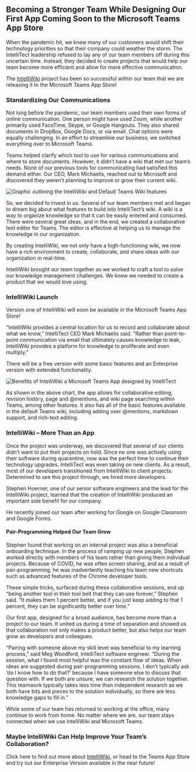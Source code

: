 

## Becoming a Stronger Team While Designing Our First App Coming Soon to the Microsoft Teams App Store

When the pandemic hit, we knew many of our customers would shift their technology priorities so that their company could weather the storm. The IntelliTect leadership refused to lay any of our team members off during this uncertain time. Instead, they decided to create projects that would help our team become more efficient and allow for more effective communication.

The [IntelliWiki](/intelliwiki/) project has been so successful within our team that we are releasing it to the Microsoft Teams App Store!

### Standardizing Our Communications

Not long before the pandemic, our team members used their own forms of online communication. One person might have used Zoom, while another primarily used FaceTime, Skype, or Google Hangouts. They also shared documents in DropBox, Google Docs, or via email. Chat options were equally challenging. In an effort to streamline our business, we switched everything over to Microsoft Teams.

Teams helped clarify which tool to use for various communications and where to store documents. However, it didn’t have a wiki that met our team’s needs. None of our previous tools for communicating had satisfied this demand either. Our CEO, Mark Michaelis, reached out to Microsoft and discovered they weren’t planning to improve or grow their current wiki.

![Graphic outlining the IntelliWiki and Default Teams Wiki features](https://intellitect.com/wp-content/uploads/2020/11/Intelliwiki-VS-Teams-Wiki-Features.jpg "IntelliTect Today: Creating IntelliWiki")

So, we decided to invest in us. Several of our team members met and began to dream big about what features to build into IntelliTect’s wiki. A wiki is a way to organize knowledge so that it can be easily entered and consumed. There were several great ideas, and in the end, we created a collaborative text editor for Teams. The editor is effective at helping us to manage the knowledge in our organization.

By creating IntelliWiki, we not only have a high-functioning wiki, we now have a rich environment to create, collaborate, and share ideas with our organization in real-time.

IntelliWiki brought our team together as we worked to craft a tool to solve our knowledge management challenges. We knew we needed to create a product that we would love using.

### IntelliWiki Launch

Version one of IntelliWiki will soon be available in the Microsoft Teams App Store!

“IntelliWiki provides a central location for us to record and collaborate about what we know,” IntelliTect CEO Mark Michaelis said. “Rather than point-to-point communication via email that ultimately causes knowledge to leak, IntelliWiki provides a platform for knowledge to proliferate and even multiply.”

There will be a free version with some basic features and an Enterprise version with extended functionality.

![Benefits of IntelliWiki a Microsoft Teams App designed by IntelliTect](https://intellitect.com/wp-content/uploads/2020/11/IntelliWiki-Pricing-Graphic-Free-VS-Enterprise-1-1024x956.jpg "IntelliTect Today: Creating IntelliWiki")

As shown in the above chart, the app allows for collaborative editing, revision history, page and @mentions, and wiki page searching within Teams, among other features. It also has all of the basic features available in the default Teams wiki, including adding user @mentions, markdown support, and rich-text editing.

### IntelliWiki – More Than an App

Once the project was underway, we discovered that several of our clients didn’t want to put their projects on hold. Since no one was actively using their software during quarantine, now was the perfect time to continue their technology upgrades. IntelliTect was even taking on new clients. As a result, most of our developers transitioned from IntelliWiki to client projects. Determined to see this project through, we hired more developers.

Stephen Hoerner, one of our senior software engineers and the lead for the IntelliWiki project, learned that the creation of IntelliWiki produced an important side benefit for our company.

He recently joined our team after working for Google on Google Classroom and Google Forms.

#### Pair-Programming Helped Our Team Grow

Stephen found that working on an internal project was also a beneficial onboarding technique. In the process of ramping up new people, Stephen worked directly with members of his team rather than giving them individual projects. Because of COVID, he was often screen sharing, and as a result of pair-programming, he was inadvertently teaching his team new shortcuts such as advanced features of the Chrome developer tools.

These simple tricks, surfaced during these collaborative sessions, end up “being another tool in their tool belt that they can use forever,” Stephen said. “It makes them 1 percent better, and if you just keep adding to that 1 percent, they can be significantly better over time.”

Our first app, designed for a broad audience, has become more than a project to our team. It united us during a time of separation and showed us that collaboration not only makes a product better, but also helps our team grow as developers and colleagues.

“Pairing with someone above my skill level was beneficial to my learning process,” said Meg Woodford, IntelliTect software engineer. “During the session, what I found most helpful was the constant flow of ideas. When ideas are suggested during pair-programming sessions, I don’t typically ask ‘do I know how to do that?’ because I have someone else to discuss that question with. If we both are unsure, we can research the solution together. This teamwork typically takes less time than independent research as we both have bits and pieces to the solution individually, so there are less knowledge gaps to fill in.”

While some of our team has returned to working at the office, many continue to work from home. No matter where we are, our team stays connected when we use IntelliWiki and Microsoft Teams.

### Maybe IntelliWiki Can Help Improve Your Team’s Collaboration?

Click here to find out more about [IntelliWiki](/intelliwiki/), or head to the Teams App Store and try out our Enterprise Version available in the near future!
